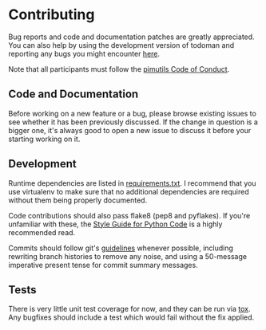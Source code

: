 Contributing
============

Bug reports and code and documentation patches are greatly appreciated. You can
also help by using the development version of todoman and reporting any bugs
you might encounter [here](https://github.com/pimutils/todoman/issues).

Note that all participants must follow the [pimutils Code of
Conduct](http://pimutils.org/coc).


Code and Documentation
----------------------

Before working on a new feature or a bug, please browse existing issues
to see whether it has been previously discussed. If the change in question
is a bigger one, it's always good to open a new issue to discuss it before your
starting working on it.


Development
-----------

Runtime dependencies are listed in [requirements.txt][requirements]. I
recommend that you use virtualenv to make sure that no additional dependencies
are required without them being properly documented.

Code contributions should also pass flake8 (pep8 and pyflakes). If you're
unfamiliar with these, the [Style Guide for Python Code][pep8] is a highly
recommended read.

Commits should follow git's [guidelines][git-guidelines] whenever possible,
including rewriting branch histories to remove any noise, and using a
50-message imperative present tense for commit summary messages.

Tests
-----

There is very little unit test coverage for now, and they can be run via
[tox][tox]. Any bugfixes should include a test which would fail without the fix
applied.

[requirements]: requirements.txt
[pep8]: http://python.org/dev/peps/pep-0008/
[tox]: http://tox.testrun.org
[git-guidelines]: https://www.git-scm.com/book/en/v2/Distributed-Git-Contributing-to-a-Project#Commit-Guidelines
